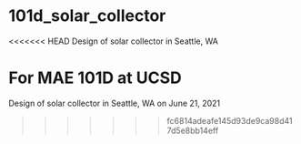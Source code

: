 # 101d_solar_collector
<<<<<<< HEAD
Design of solar collector in Seattle, WA

For MAE 101D at UCSD
=======
Design of solar collector in Seattle, WA on June 21, 2021
>>>>>>> fc6814adeafe145d93de9ca98d417d5e8bb14eff
